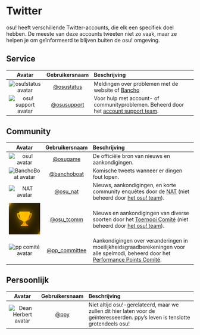 # Twitter

osu! heeft verschillende Twitter-accounts, die elk een specifiek doel hebben. De meeste van deze accounts tweeten niet zo vaak, maar ze helpen je om geïnformeerd te blijven buiten de osu! omgeving.

## Service

| Avatar | Gebruikersnaam | Beschrijving |
| :-: | :-: | :-- |
| ![osu!status avatar](img/osustatus.jpg) | [@osustatus](https://twitter.com/osustatus) | Meldingen over problemen met de website of [Bancho](/wiki/Bancho_(server)) |
| ![osu! support avatar](img/osusupport.jpg) | [@osusupport](https://twitter.com/osusupport) | Voor hulp met account- of communityproblemen. Beheerd door het [account support team](/wiki/People/Account_support_team). |

## Community

| Avatar | Gebruikersnaam | Beschrijving |
| :-: | :-: | :-- |
| ![osu! avatar](img/osugame.jpg) | [@osugame](https://twitter.com/osugame) | De officiële bron van nieuws en aankondigingen. |
| ![BanchoBoat avatar](img/banchoboat.jpg) | [@banchoboat](https://twitter.com/banchoboat) | Komische tweets wanneer er dingen fout lopen. |
| ![NAT avatar](img/osu_nat.png) | [@osu_nat](https://twitter.com/osu_nat) | Nieuws, aankondigingen, en korte community enquêtes door de [NAT](/wiki/People/Nomination_Assessment_Team) (niet beheerd door [het osu! team](/wiki/People/osu!_team)). |
| ![Toernooi Comité avatar](img/osu_tcomm.jpg) | [@osu_tcomm](https://twitter.com/osu_tcomm) | Nieuws en aankondigingen van diverse soorten door het [Toernooi Comité](/wiki/People/Tournament_Committee) (niet beheerd door [het osu! team](/wiki/People/osu!_team)). |
| ![pp comité avatar](img/ppcommittee.png) | [@pp_committee](https://twitter.com/pp_committee) | Aankondigingen over veranderingen in moeilijkheidsgraadberekeningen voor alle spelmodi, beheerd door het [Performance Points Comité](/wiki/People/Performance_Points_Committee). |

## Persoonlijk

| Avatar | Gebruikersnaam | Beschrijving |
| :-: | :-: | :-- |
| ![Dean Herbert avatar](img/ppy.jpg?2) | [@ppy](https://twitter.com/ppy) | Niet altijd osu!-gerelateerd, maar we zullen dit hier laten voor de geïnteresseerden. ppy’s leven is tenslotte grotendeels osu! |
